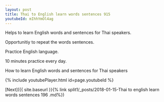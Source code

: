 ```yaml
---
layout: post
title: Thai to English learn words sentences 915 
youtubeId: mIhhYmOl4ag
---
```

 
 
Helps to learn English words and sentences for Thai speakers.

Opportunitiy to repeat the words sentences. 

Practice English language. 
 
10 minutes practice every day. 
 
How to learn English words and sentences for Thai speakers 
 
{% include youtubePlayer.html id=page.youtubeId %}
 
 
[Next]({{ site.baseurl }}{% link  split1/_posts/2018-01-15-Thai to english learn words sentences 196 .md%})
 
